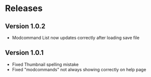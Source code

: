 # Releases

## Version 1.0.2

- Modcommand List now updates correctly after loading save file

## Version 1.0.1

- Fixed Thumbnail spelling mistake
- Fixed "modcommands" not always showing correctly on help page
